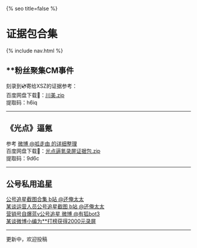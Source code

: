 {% seo title=false %}
# 证据包合集   

{% include nav.html %}    

##  **粉丝聚集CM事件   
刻录到💿寄给XSZ的证据参考：   
百度网盘下载🔗：[川美.zip](https://pan.baidu.com/s/1NEZhf-1Y6jVq-RGQwsfgyQ)       
提取码：h6iq     

***  

## 《光点》逼氪    
参考 [微博 @呱走由 的详细整理](https://m.weibo.cn/6421893724/4564771896037098)        
百度网盘下载🔗：[光点逼氪录屏证据包.zip](https://pan.baidu.com/s/1VHYXHjq4gKxoSb5I_4MF6Q)        
提取码：9d6c   

*** 

## 公号私用追星   
[公号追星截图合集 b站 @还俺太太](https://t.bilibili.com/445056889313948048)     
[某谈运营人员公号追星截图 b站 @还俺太太](https://t.bilibili.com/444938545779722199)    
[营销号自爆蓝v公号追星 微博 @有狐bot3](https://m.weibo.cn/7479939833/4563325080055575)     
[某谈微博小编为**打榜获得2000元录屏](https://m.weibo.cn/5624808501/4567473195844169)          

***  
更新中，欢迎投稿    
 




    

    


